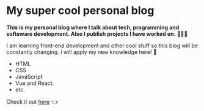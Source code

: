 # My super cool personal blog

**This is my personal blog where I talk about tech, programming and softeware development. Also I publish projects I have worked on.** 👨🏻‍💻

I am learning front-end development and other cool stuff so this blog will be constantly changing. I will apply my new knowledge here! 🤘

- HTML
- CSS
- JavaScript
- Vue and React.
- etc.

Check it out [here](http://JosueMagnus.github.io "here") 👈
